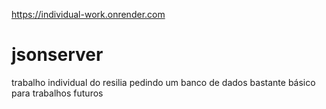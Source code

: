 https://individual-work.onrender.com
# jsonserver
trabalho individual do resilia pedindo um banco de dados bastante básico para trabalhos futuros
